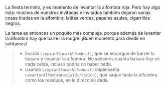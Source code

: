 La fiesta terminó, y es momento de levantar la alfombra roja. Pero hay algo más: muchos de nuestros invitadas e invitados también dejaron varias cosas tiradas en la alfombra, latitas verdes, papeles azules, cigarrillos negros.

La tarea es entonces un poquito más compleja, porque además de levantar la alfombra hay que barrer la mugre. ¡Buen momento para dividir en subtareas!

> * Escribí `LimpiarYSacarAlfombra()`, que se encargue de barrer la basura y levantar la alfombra. No sabemos cuánta basura hay en cada celda, incluso podría no haber nada.
> * Usando `LimpiarYSacarAlfombra()` implementá `LevantarAlfombraHacia(direccion)`, que saque tanto la alfombra como los residuos, en la dirección dada.